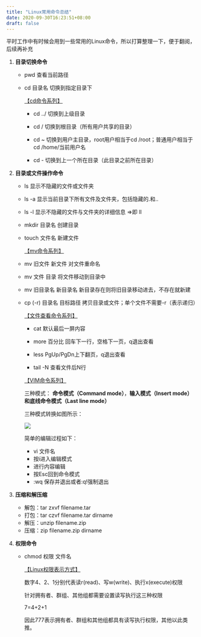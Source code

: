 ```yaml
---
title: "Linux常用命令总结"
date: 2020-09-30T16:23:51+08:00
draft: false
---
```



平时工作中有时候会用到一些常用的Linux命令，所以打算整理一下，便于翻阅，后续再补充
1. **目录切换命令**

   + pwd   查看当前路径

   - cd 目录名   切换到指定目录下

     <u>【cd命令系列】</u>

     + cd ../   切换到上级目录

     + cd /   切换到根目录（所有用户共享的目录）

     + cd ~   切换到用户主目录，root用户相当于cd /root；普通用户相当于cd /home/当前用户名

     + cd -   切换到上一个所在目录（此目录之前所在目录）

2. **目录或文件操作命令**

   + ls   显示不隐藏的文件或文件夹

   + ls -a   显示当前目录下所有文件及文件夹，包括隐藏的.和..

   + ls -l   显示不隐藏的文件与文件夹的详细信息 =>即 ll

   + mkdir   目录名 创建目录

   + touch 文件名   新建文件

     <u>【mv命令系列】</u>

   + mv 旧文件 新文件   对文件重命名

   + mv 文件 目录   将文件移动到目录中

   + mv 旧目录名 新目录名   新目录存在则将旧目录移动进去，不存在就新建

   + cp (-r) 目录名 目标路径   拷贝目录或文件；单个文件不需要-r（表示递归）

     <u>【文件查看命令系列】</u>

     + cat 默认最后一屏内容

     + more 百分比 回车下一行，空格下一页，q退出查看

     + less PgUp/PgDn上下翻页，q退出查看

     + tail -N 查看文件后N行

     <u>【VIM命令系列】</u>

     三种模式： **命令模式（Command mode）**，**输入模式（Insert mode）**和**底线命令模式（Last line mode）** 

     三种模式转换如图所示：

      ![](/images/vim-vi-workmodel.png) 

     简单的编辑过程如下：

     + vi 文件名
     + 按i进入编辑模式
     + 进行内容编辑
     + 按Esc回到命令模式
     + :wq 保存并退出或者:q!强制退出

3. **压缩和解压缩**

   +  解包：tar zxvf filename.tar
   +  打包：tar czvf filename.tar dirname 
   +  解压：unzip filename.zip
   +  压缩：zip filename.zip dirname 

4. **权限命令**

   + chmod 权限 文件名

     <u>【Linux权限表示方式】</u>

     数字4、2、1分别代表读r(read)、写w(write)、执行x(execute)权限

     针对拥有者、群组、其他组都需要设置读写执行这三种权限

     7=4+2+1

     因此777表示拥有者、群组和其他组都具有读写执行权限，其他以此类推。
